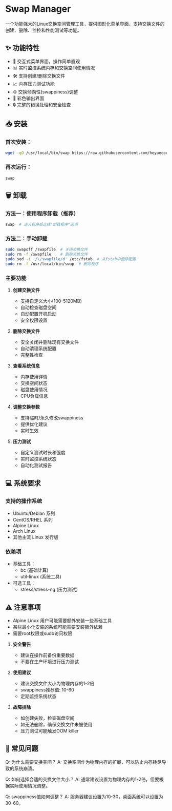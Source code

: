 # Swap Manager

一个功能强大的Linux交换空间管理工具，提供图形化菜单界面，支持交换文件的创建、删除、监控和性能测试等功能。

## ✨ 功能特性

- 🚀 交互式菜单界面，操作简单直观
- 📊 实时监控系统内存和交换空间使用情况
- 🛠 支持创建/删除交换文件
- 📈 内存压力测试功能
- ⚙️ 交换倾向性(swappiness)调整
- 🎨 彩色输出界面
- 🔒 完整的错误处理和安全检查

## 📥 安装

### 首次安装：
```bash
wget -qO /usr/local/bin/swap https://raw.githubusercontent.com/heyuecock/swap_manage/refs/heads/main/swap_manager.sh && chmod +x /usr/local/bin/swap && swap
```

### 再次运行：
```bash
swap
```

## 🗑️ 卸载

### 方法一：使用程序卸载（推荐）
```bash
swap  # 进入程序后选择"卸载程序"选项
```

### 方法二：手动卸载
```bash
sudo swapoff /swapfile  # 关闭交换文件
sudo rm -f /swapfile    # 删除交换文件
sudo sed -i '/\/swapfile/d' /etc/fstab  # 从fstab中删除配置
sudo rm -f /usr/local/bin/swap  # 删除程序
```

### 主要功能

1. **创建交换文件**
   - 支持自定义大小(100-5120MB)
   - 自动检查磁盘空间
   - 自动配置开机启动
   - 安全权限设置

2. **删除交换文件**
   - 安全关闭并删除现有交换文件
   - 自动清理系统配置
   - 完整性检查

3. **查看系统信息**
   - 内存使用详情
   - 交换空间状态
   - 磁盘使用情况
   - CPU负载信息

4. **调整交换参数**
   - 支持临时/永久修改swappiness
   - 提供优化建议
   - 实时生效

5. **压力测试**
   - 自定义测试时长和强度
   - 实时监控系统状态
   - 自动化测试报告

## 💻 系统要求

### 支持的操作系统
- Ubuntu/Debian 系列
- CentOS/RHEL 系列
- Alpine Linux
- Arch Linux
- 其他主流 Linux 发行版

### 依赖项
- 基础工具：
  - bc (基础计算)
  - util-linux (系统工具)
- 可选工具：
  - stress/stress-ng (压力测试)

## ⚠️ 注意事项
- Alpine Linux 用户可能需要额外安装一些基础工具
- 某些最小化安装的系统可能需要安装额外依赖
- 需要root权限或sudo访问权限

1. **安全警告**
   - 建议在操作前备份重要数据
   - 不要在生产环境进行压力测试

2. **使用建议**
   - 建议交换文件大小为物理内存的1-2倍
   - swappiness推荐值: 10-60
   - 定期监控系统状态

3. **故障排除**
   - 如创建失败，检查磁盘空间
   - 如无法删除，确保交换文件未被使用
   - 压力测试可能触发OOM killer

## 🔧 常见问题

Q: 为什么需要交换空间？
A: 交换空间作为物理内存的扩展，可以防止内存耗尽导致的系统崩溃。

Q: 如何选择合适的交换文件大小？
A: 通常建议设置为物理内存的1-2倍，但要根据实际使用情况调整。

Q: swappiness值如何调整？
A: 服务器建议设置为10-30，桌面系统可以设置为30-60。
